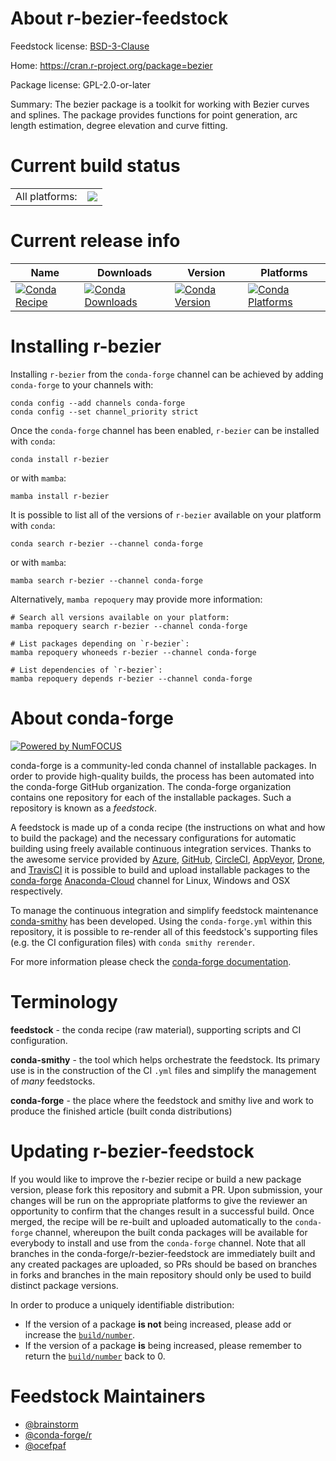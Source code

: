 About r-bezier-feedstock
========================

Feedstock license: [BSD-3-Clause](https://github.com/conda-forge/r-bezier-feedstock/blob/main/LICENSE.txt)

Home: https://cran.r-project.org/package=bezier

Package license: GPL-2.0-or-later

Summary: The bezier package is a toolkit for working with Bezier curves and splines. The package provides functions for point generation, arc length estimation, degree elevation and curve fitting.

Current build status
====================


<table><tr><td>All platforms:</td>
    <td>
      <a href="https://dev.azure.com/conda-forge/feedstock-builds/_build/latest?definitionId=2384&branchName=main">
        <img src="https://dev.azure.com/conda-forge/feedstock-builds/_apis/build/status/r-bezier-feedstock?branchName=main">
      </a>
    </td>
  </tr>
</table>

Current release info
====================

| Name | Downloads | Version | Platforms |
| --- | --- | --- | --- |
| [![Conda Recipe](https://img.shields.io/badge/recipe-r--bezier-green.svg)](https://anaconda.org/conda-forge/r-bezier) | [![Conda Downloads](https://img.shields.io/conda/dn/conda-forge/r-bezier.svg)](https://anaconda.org/conda-forge/r-bezier) | [![Conda Version](https://img.shields.io/conda/vn/conda-forge/r-bezier.svg)](https://anaconda.org/conda-forge/r-bezier) | [![Conda Platforms](https://img.shields.io/conda/pn/conda-forge/r-bezier.svg)](https://anaconda.org/conda-forge/r-bezier) |

Installing r-bezier
===================

Installing `r-bezier` from the `conda-forge` channel can be achieved by adding `conda-forge` to your channels with:

```
conda config --add channels conda-forge
conda config --set channel_priority strict
```

Once the `conda-forge` channel has been enabled, `r-bezier` can be installed with `conda`:

```
conda install r-bezier
```

or with `mamba`:

```
mamba install r-bezier
```

It is possible to list all of the versions of `r-bezier` available on your platform with `conda`:

```
conda search r-bezier --channel conda-forge
```

or with `mamba`:

```
mamba search r-bezier --channel conda-forge
```

Alternatively, `mamba repoquery` may provide more information:

```
# Search all versions available on your platform:
mamba repoquery search r-bezier --channel conda-forge

# List packages depending on `r-bezier`:
mamba repoquery whoneeds r-bezier --channel conda-forge

# List dependencies of `r-bezier`:
mamba repoquery depends r-bezier --channel conda-forge
```


About conda-forge
=================

[![Powered by
NumFOCUS](https://img.shields.io/badge/powered%20by-NumFOCUS-orange.svg?style=flat&colorA=E1523D&colorB=007D8A)](https://numfocus.org)

conda-forge is a community-led conda channel of installable packages.
In order to provide high-quality builds, the process has been automated into the
conda-forge GitHub organization. The conda-forge organization contains one repository
for each of the installable packages. Such a repository is known as a *feedstock*.

A feedstock is made up of a conda recipe (the instructions on what and how to build
the package) and the necessary configurations for automatic building using freely
available continuous integration services. Thanks to the awesome service provided by
[Azure](https://azure.microsoft.com/en-us/services/devops/), [GitHub](https://github.com/),
[CircleCI](https://circleci.com/), [AppVeyor](https://www.appveyor.com/),
[Drone](https://cloud.drone.io/welcome), and [TravisCI](https://travis-ci.com/)
it is possible to build and upload installable packages to the
[conda-forge](https://anaconda.org/conda-forge) [Anaconda-Cloud](https://anaconda.org/)
channel for Linux, Windows and OSX respectively.

To manage the continuous integration and simplify feedstock maintenance
[conda-smithy](https://github.com/conda-forge/conda-smithy) has been developed.
Using the ``conda-forge.yml`` within this repository, it is possible to re-render all of
this feedstock's supporting files (e.g. the CI configuration files) with ``conda smithy rerender``.

For more information please check the [conda-forge documentation](https://conda-forge.org/docs/).

Terminology
===========

**feedstock** - the conda recipe (raw material), supporting scripts and CI configuration.

**conda-smithy** - the tool which helps orchestrate the feedstock.
                   Its primary use is in the construction of the CI ``.yml`` files
                   and simplify the management of *many* feedstocks.

**conda-forge** - the place where the feedstock and smithy live and work to
                  produce the finished article (built conda distributions)


Updating r-bezier-feedstock
===========================

If you would like to improve the r-bezier recipe or build a new
package version, please fork this repository and submit a PR. Upon submission,
your changes will be run on the appropriate platforms to give the reviewer an
opportunity to confirm that the changes result in a successful build. Once
merged, the recipe will be re-built and uploaded automatically to the
`conda-forge` channel, whereupon the built conda packages will be available for
everybody to install and use from the `conda-forge` channel.
Note that all branches in the conda-forge/r-bezier-feedstock are
immediately built and any created packages are uploaded, so PRs should be based
on branches in forks and branches in the main repository should only be used to
build distinct package versions.

In order to produce a uniquely identifiable distribution:
 * If the version of a package **is not** being increased, please add or increase
   the [``build/number``](https://docs.conda.io/projects/conda-build/en/latest/resources/define-metadata.html#build-number-and-string).
 * If the version of a package **is** being increased, please remember to return
   the [``build/number``](https://docs.conda.io/projects/conda-build/en/latest/resources/define-metadata.html#build-number-and-string)
   back to 0.

Feedstock Maintainers
=====================

* [@brainstorm](https://github.com/brainstorm/)
* [@conda-forge/r](https://github.com/conda-forge/r/)
* [@ocefpaf](https://github.com/ocefpaf/)

